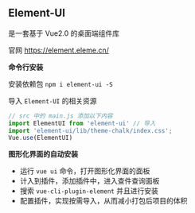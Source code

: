 ## Element-UI

是一套基于 Vue2.0 的桌面端组件库

官网 https://element.eleme.cn/

**命令行安装**

安装依赖包 `npm i element-ui -S`

导入 `Element-UI` 的相关资源

```js
// src 中的 main.js 添加以下内容
import ElementUI from 'element-ui' // 导入
import 'element-ui/lib/theme-chalk/index.css';
Vue.use(ElementUI)
```

**图形化界面的自动安装**

- 运行 `vue ui` 命令，打开图形化界面的面板
- 计入到插件，添加插件中，进入查件查询面板
- 搜索 `vue-cli-plugin-element` 并且进行安装
- 配置插件，实现按需导入，从而减小打包后项目的体积